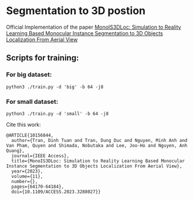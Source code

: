 # Segmentation to 3D postion
Official Implementation of the paper [MonoIS3DLoc: Simulation to Reality Learning Based Monocular Instance Segmentation to 3D Objects Localization From Aerial View](https://ieeexplore.ieee.org/document/10156844)

## Scripts for training:

### For big dataset: 
```python3 ./train.py -d 'big' -b 64 -j8```

### For small dataset: 
```python3 ./train.py -d 'small' -b 64 -j8```

Cite this work:
```
@ARTICLE{10156844,
  author={Tran, Dinh Tuan and Tran, Dung Duc and Nguyen, Minh Anh and Van Pham, Quyen and Shimada, Nobutaka and Lee, Joo-Ho and Nguyen, Anh Quang},
  journal={IEEE Access}, 
  title={MonoIS3DLoc: Simulation to Reality Learning Based Monocular Instance Segmentation to 3D Objects Localization From Aerial View}, 
  year={2023},
  volume={11},
  number={},
  pages={64170-64184},
  doi={10.1109/ACCESS.2023.3288027}}
```

